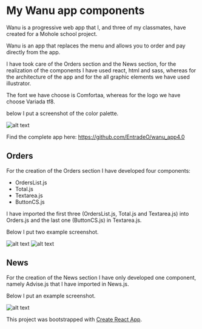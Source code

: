 # My Wanu app components
Wanu is a progressive web app that I, and three of my classmates, have created for a Mohole school project.

Wanu is an app that replaces the menu and allows you to order and pay directly from the app.

I have took care of the Orders section and the News section, for the realization of the components I have used react, html and sass, whereas for the architecture of the app and for the all graphic elements we have used illustrator.

The font we have choose is Comfortaa, whereas for the logo we have choose Variada tf8.

below I put a screenshot of the color palette.

![alt text](https://github.com/DavidPareti/Orders_Wanu-app/blob/master/src/img/Palette.png "Palette")

Find the complete app here: https://github.com/EntradeO/wanu_app4.0
## Orders

For the creation of the Orders section I have developed four components:
* OrdersList.js
* Total.js
* Textarea.js
* ButtonCS.js

I have imported the first three (OrdersList.js, Total.js and Textarea.js) into Orders.js and the last one (ButtonCS.js) in Textarea.js.

Below I put two example screenshot.

![alt text](https://github.com/DavidPareti/Orders_Wanu-app/blob/master/src/img/Orders1.png "Orders")
![alt text](https://github.com/DavidPareti/Orders_Wanu-app/blob/master/src/img/Orders2.png "Orders")
## News

For the creation of the News section I have only developed one component, namely Advise.js that I have imported in News.js.

Below I put an example screenshot.

![alt text](https://github.com/DavidPareti/Orders_Wanu-app/blob/master/src/img/News.png "News")

This project was bootstrapped with [Create React App](https://github.com/facebook/create-react-app).
